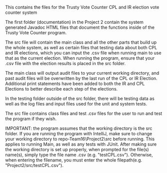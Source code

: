 This contains the files for the Trusty Vote Counter CPL and IR election vote counter system

The first folder (documentation) in the Project 2 contain the system generated Javadoc HTML files that document the functions inside of the Trusty Vote Counter program.

The src file will contain the main class and all the other parts that build up the whole system, as well as certain files that testing data about both
CPL and IR elections, which you can input the <filename>.csv file when running main to use that as the current election. When running the program, ensure that your .csv file with the election results is placed in the src folder.

The main class will output audit files to your current working directory, and past audit files will be overwritten by the last run of the CPL or IR Election.
Additional print statements have been added to both the IR and CPL Elections to better describe each step of the elections. 

In the testing folder outside of the src folder, there will be testing data as well as the log files and input files used for the unit and system tests.

The src file contains class files and test .csv files for the user to run and test the program if they wish.

IMPORTANT: the program assumes that the working directory is the src folder. If you are running the program with IntelliJ, make sure to change your working directory to repo-Team16\Project2\src before running. This applies to running Main, as well as any tests with JUnit. After making sure the working directory is set up properly, when prompted for the file(s) name(s), simply type the file name .csv (e.g. "testCPL.csv"). Otherwise, when entering the filename, you must enter the whole filepath(e.g. "Project2/src/testCPL.csv").
